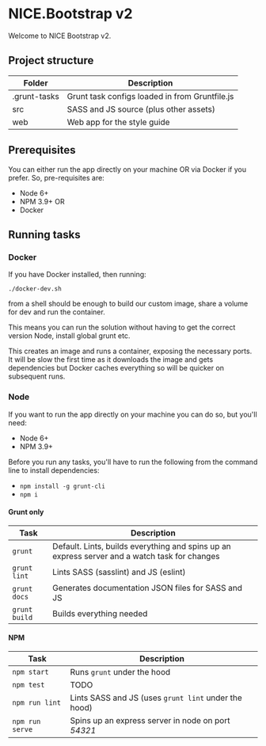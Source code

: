 # NICE.Bootstrap v2

Welcome to NICE Bootstrap v2.

## Project structure

| Folder | Description |
| ---- | ----------- |
| .grunt-tasks | Grunt task configs loaded in from Gruntfile.js |
| src | SASS and JS source (plus other assets) |
| web | Web app for the style guide |

## Prerequisites

You can either run the app directly on your machine OR via Docker if you prefer. So, pre-requisites are:

- Node 6+
- NPM 3.9+
OR
- Docker

## Running tasks

### Docker

If you have Docker installed, then running:

`./docker-dev.sh`

from a shell should be enough to build our custom image, share a volume for dev and run the container.

This means you can run the solution without having to get the correct version Node, install global grunt etc.

This creates an image and runs a container, exposing the necessary ports. It will be slow the first time as it downloads the image and gets dependencies but Docker caches everything so will be quicker on subsequent runs.

### Node

If you want to run the app directly on your machine you can do so, but you'll need:

- Node 6+
- NPM 3.9+

Before you run any tasks, you'll have to run the following from the command line to install dependencies:

- `npm install -g grunt-cli`
- `npm i`

#### Grunt only

| Task | Description |
| ---- | ----------- |
| `grunt`      | Default. Lints, builds everything and spins up an express server and a watch task for changes |
| `grunt lint` | Lints SASS (sasslint) and JS (eslint) |
| `grunt docs` | Generates documentation JSON files for SASS and JS |
| `grunt build` | Builds everything needed |

#### NPM

| Task | Description |
| ---- | ----------- |
| `npm start`     | Runs `grunt` under the hood |
| `npm test`      | TODO |
| `npm run lint`  | Lints SASS and JS (uses `grunt lint` under the hood) |
| `npm run serve` | Spins up an express server in node on port *54321* |
